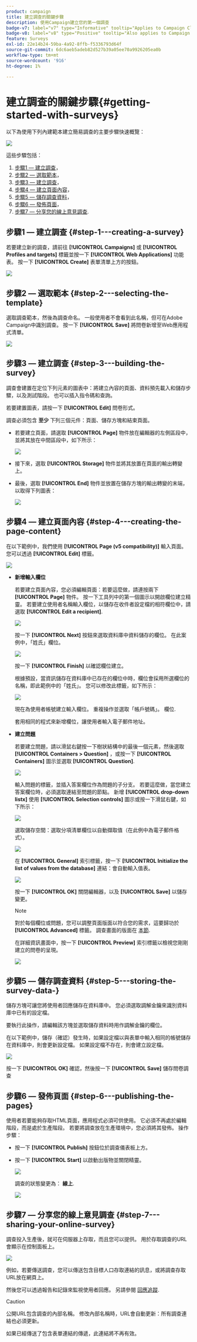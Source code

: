 ```yaml
---
product: campaign
title: 建立調查的關鍵步驟
description: 使用Campaign建立您的第一個調查
badge-v7: label="v7" type="Informative" tooltip="Applies to Campaign Classic v7"
badge-v8: label="v8" type="Positive" tooltip="Also applies to Campaign v8"
feature: Surveys
exl-id: 22e14b24-59ba-4a92-8ffb-f5336793d64f
source-git-commit: 6dc6aeb5adeb82d527b39a05ee70a9926205ea0b
workflow-type: tm+mt
source-wordcount: '916'
ht-degree: 1%

---
```


# 建立調查的關鍵步驟{#getting-started-with-surveys}



以下為使用下列內建範本建立簡易調查的主要步驟快速概覽：

![](assets/s_ncs_admin_survey_result.png)

這些步驟包括：

1. [步驟1 — 建立調查](#step-1---creating-a-survey)，
1. [步驟2 — 選取範本](#step-2---selecting-the-template)，
1. [步驟3 — 建立調查](#step-3---building-the-survey)，
1. [步驟4 — 建立頁面內容](#step-4---creating-the-page-content)，
1. [步驟5 — 儲存調查資料](#step-5---storing-the-survey-data-)，
1. [步驟6 — 發佈頁面](#step-6---publishing-the-pages)，
1. [步驟7 — 分享您的線上意見調查](#step-7---sharing-your-online-survey).

## 步驟1 — 建立調查 {#step-1---creating-a-survey}

若要建立新的調查，請前往 **[!UICONTROL Campaigns]** 或 **[!UICONTROL Profiles and targets]** 標籤並按一下 **[!UICONTROL Web Applications]** 功能表。 按一下 **[!UICONTROL Create]** 表單清單上方的按鈕。

![](assets/s_ncs_admin_survey_create.png)

## 步驟2 — 選取範本 {#step-2---selecting-the-template}

選取調查範本，然後為調查命名。 一般使用者不會看到此名稱，但可在Adobe Campaign中識別調查。 按一下 **[!UICONTROL Save]** 將問卷新增至Web應用程式清單。

![](assets/s_ncs_admin_survey_wz_00.png)

## 步驟3 — 建立調查 {#step-3---building-the-survey}

調查會建置在定位下列元素的圖表中：將建立內容的頁面、資料預先載入和儲存步驟，以及測試階段。 也可以插入指令碼和查詢。

若要建置圖表，請按一下 **[!UICONTROL Edit]** 問卷形式。

調查必須包含 **至少** 下列三個元件：頁面、儲存方塊和結束頁面。

* 若要建立頁面，請選取 **[!UICONTROL Page]** 物件放在編輯器的左側區段中，並將其放在中間區段中，如下所示：

   ![](assets/s_ncs_admin_survey_new_page.png)

* 接下來，選取 **[!UICONTROL Storage]** 物件並將其放置在頁面的輸出轉變上。
* 最後，選取 **[!UICONTROL End]** 物件並放置在儲存方塊的輸出轉變的末端，以取得下列圖表：

   ![](assets/s_ncs_admin_survey_end.png)

## 步驟4 — 建立頁面內容 {#step-4---creating-the-page-content}

在以下範例中，我們使用 **[!UICONTROL Page (v5 compatibility)]** 輸入頁面。 您可以透過 **[!UICONTROL Edit]** 標籤。

![](assets/s_ncs_admin_survey_pagev5.png)

* **新增輸入欄位**

   若要建立頁面內容，您必須編輯頁面：若要這麼做，請連按兩下 **[!UICONTROL Page]** 物件。 按一下工具列中的第一個圖示以開啟欄位建立精靈。 若要建立使用者名稱輸入欄位，以儲存在收件者設定檔的相符欄位中，請選取 **[!UICONTROL Edit a recipient]**.

   ![](assets/s_ncs_admin_survey_add_field_menu.png)

   按一下 **[!UICONTROL Next]** 按鈕來選取資料庫中資料儲存的欄位。 在此案例中，「姓氏」欄位。

   ![](assets/s_ncs_admin_survey_choose_field.png)

   按一下 **[!UICONTROL Finish]** 以確認欄位建立。

   根據預設，當資訊儲存在資料庫中已存在的欄位中時，欄位會採用所選欄位的名稱，即此範例中的「姓氏」。 您可以修改此標籤，如下所示：

   ![](assets/s_ncs_admin_survey_change_label.png)

   現在為使用者帳號建立輸入欄位。 重複操作並選取「帳戶號碼」。 欄位.

   套用相同的程式來新增欄位，讓使用者輸入電子郵件地址。

* **建立問題**

   若要建立問題，請以滑鼠右鍵按一下樹狀結構中的最後一個元素，然後選取 **[!UICONTROL Containers > Question]** ，或按一下 **[!UICONTROL Containers]** 圖示並選取 **[!UICONTROL Question]**.

   ![](assets/s_ncs_admin_survey_add_qu.png)

   輸入問題的標籤，並插入答案欄位作為問題的子分支。 若要這麼做，當您建立答案欄位時，必須選取連結至問題的節點。 新增 **[!UICONTROL drop-down listx]** 使用 **[!UICONTROL Selection controls]** 圖示或按一下滑鼠右鍵，如下所示：

   ![](assets/s_ncs_admin_survey_add_list.png)

   選取儲存空間：選取分項清單欄位以自動擷取值（在此例中為電子郵件格式）。

   ![](assets/s_ncs_admin_survey_add_itz_list.png)

   在 **[!UICONTROL General]** 索引標籤，按一下 **[!UICONTROL Initialize the list of values from the database]** 連結：會自動輸入值表。

   ![](assets/s_ncs_admin_survey_add_value.png)

   按一下 **[!UICONTROL OK]** 關閉編輯器，以及 **[!UICONTROL Save]** 以儲存變更。

   >[!NOTE]
   >
   >對於每個欄位或問題，您可以調整頁面版面以符合您的需求，這要歸功於 **[!UICONTROL Advanced]** 標籤。 調查畫面的版面在 [本節](../../web/using/about-web-forms.md).

   在詳細資訊畫面中，按一下 **[!UICONTROL Preview]** 索引標籤以檢視您剛剛建立的問卷的呈現。

   ![](assets/s_ncs_admin_survey_preview.png)

## 步驟5 — 儲存調查資料 {#step-5---storing-the-survey-data-}

儲存方塊可讓您將使用者回應儲存在資料庫中。 您必須選取調解金鑰來識別資料庫中已有的設定檔。

要執行此操作，請編輯該方塊並選取儲存資料時用作調解金鑰的欄位。

在以下範例中，儲存（確認）發生時，如果設定檔以與表單中輸入相同的帳號儲存在資料庫中，則會更新設定檔。 如果設定檔不存在，則會建立設定檔。

![](assets/s_ncs_admin_survey_save_edit.png)

按一下 **[!UICONTROL OK]** 確認，然後按一下 **[!UICONTROL Save]** 儲存問卷調查

## 步驟6 — 發佈頁面 {#step-6---publishing-the-pages}

使用者若要能夠存取HTML頁面，應用程式必須可供使用。 它必須不再處於編輯階段，而是處於生產階段。 若要將調查放在生產環境中，您必須將其發佈。 操作步驟：

* 按一下 **[!UICONTROL Publish]** 按鈕位於調查儀表板上方。
* 按一下 **[!UICONTROL Start]** 以啟動出版物並關閉精靈。

   ![](assets/s_ncs_admin_survey_start_publ.png)

   調查的狀態變更為： **線上**.

   ![](assets/survey_published.png)

## 步驟7 — 分享您的線上意見調查 {#step-7---sharing-your-online-survey}

調查投入生產後，就可在伺服器上存取，而且您可以提供。 用於存取調查的URL會顯示在控制面板上。

![](assets/survey_url_from_dashboard.png)

例如，若要傳送調查，您可以傳送包含目標人口存取連結的訊息，或將調查存取URL放在網頁上。

然後您可以透過報告和記錄來監視使用者回應。 另請參閱 [回應追蹤](../../surveys/using/publish--track-and-use-collected-data.md#response-tracking).

>[!CAUTION]
>
>公開URL包含調查的內部名稱。 修改內部名稱時，URL會自動更新：所有調查連結也必須更新。
>
>如果已經傳送了包含表單連結的傳遞，此連結將不再有效。
